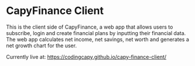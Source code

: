 # CapyFinance Client

This is the client side of CapyFinance, a web app that allows users to subscribe, login and create financial plans by inputting their financial data. The web app calculates net income, net savings, net worth and generates a net growth chart for the user.

Currently live  at: https://codingcapy.github.io/capy-finance-client/
